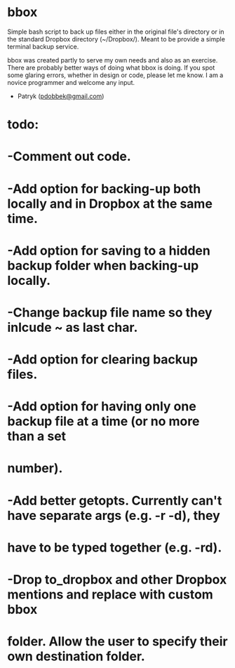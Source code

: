 # bbox
Simple bash script to back up files either in the original file's directory or in the standard
Dropbox directory (~/Dropbox/). Meant to be provide a simple terminal backup service.

bbox was created partly to serve my own needs and also as an exercise. There are probably better ways
of doing what bbox is doing. If you spot some glaring errors, whether in design or code, please let
me know. I am a novice programmer and welcome any input.
- Patryk (pdobbek@gmail.com)


# todo:
# -Comment out code.
# -Add option for backing-up both locally and in Dropbox at the same time.
# -Add option for saving to a hidden backup folder when backing-up locally.
# -Change backup file name so they inlcude ~ as last char.
# -Add option for clearing backup files.
# -Add option for having only one backup file at a time (or no more than a set
# number).
# -Add better getopts. Currently can't have separate args (e.g. -r -d), they
# have to be typed together (e.g. -rd).
# -Drop to_dropbox and other Dropbox mentions and replace with custom bbox
# folder. Allow the user to specify their own destination folder.
